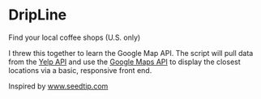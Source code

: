 DripLine
=======

Find your local coffee shops (U.S. only)

I threw this together to learn the Google Map API. The script will pull data from the <a href="https://www.yelp.com/developers/documentation/v3">Yelp API</a> and use
the <a href="https://developers.google.com/maps/documentation/javascript/tutorial">Google Maps API</a> to display the closest locations via a basic, responsive front end.

Inspired by <a href="www.seedtip.com">www.seedtip.com</a>


